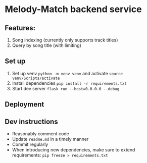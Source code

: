 # Melody-Match backend service

## Features:
1. Song indexing (currently only supports track titles)
2. Query by song title (with limiting)

## Set up
1. Set up venv `python -m venv venv` and activate `source venv/Scripts/activate`
2. Install dependencies `pip install -r requirements.txt`
3. Start dev server `flask run --host=0.0.0.0 --debug`

## Deployment

## Dev instructions
- Reasonably comment code 
- Update `readme.md` in a timely manner
- Commit regularly
- When introducing new dependencies, make sure to extend requirements: `pip freeze > requirements.txt`
